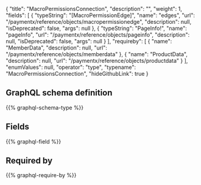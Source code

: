 {
  "title": "MacroPermissionsConnection",
  "description": "",
  "weight": 1,
  "fields": [
    {
      "typeString": "[MacroPermissionEdge]",
      "name": "edges",
      "url": "/paymentx/reference/objects/macropermissionedge",
      "description": null,
      "isDeprecated": false,
      "args": null
    },
    {
      "typeString": "PageInfo!",
      "name": "pageInfo",
      "url": "/paymentx/reference/objects/pageinfo",
      "description": null,
      "isDeprecated": false,
      "args": null
    }
  ],
  "requireby": [
    {
      "name": "MemberData",
      "description": null,
      "url": "/paymentx/reference/objects/memberdata"
    },
    {
      "name": "ProductData",
      "description": null,
      "url": "/paymentx/reference/objects/productdata"
    }
  ],
  "enumValues": null,
  "operator": "type",
  "typename": "MacroPermissionsConnection",
  "hideGithubLink": true
}
## GraphQL schema definition

{{% graphql-schema-type %}}

## Fields

{{% graphql-field %}}

## Required by

{{% graphql-require-by %}}
